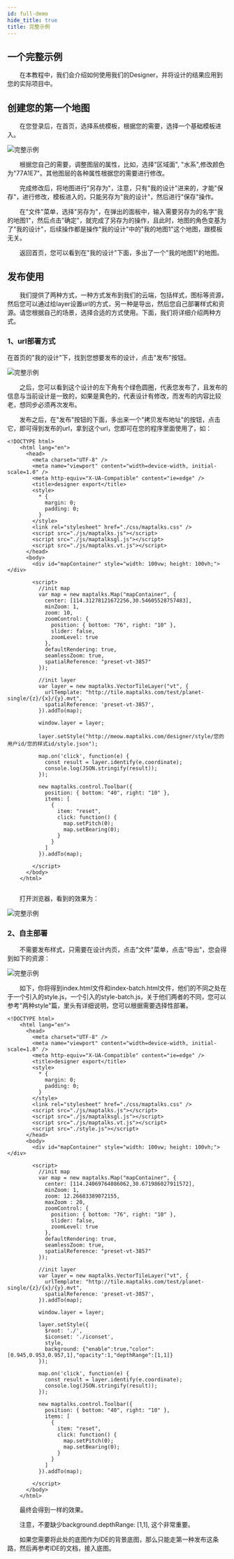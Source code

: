 ```yaml
---
id: full-demo
hide_title: true
title: 完整示例
---
```


## 一个完整示例

　　在本教程中，我们会介绍如何使用我们的Designer，并将设计的结果应用到您的实际项目中。

## 创建您的第一个地图

　　在您登录后，在首页，选择系统模板，根据您的需要，选择一个基础模板进入。

![完整示例](./assets/full-demo-1.png)

　　根据您自己的需要，调整图层的属性，比如，选择"区域面", "水系",修改颜色为"77A1E7"。其他图层的各种属性根据您的需要进行修改。

　　完成修改后，将地图进行"另存为"，注意，只有"我的设计"进来的，才能"保存"，进行修改，模板进入的，只能另存为"我的设计"，然后进行"保存"操作。

　　在"文件"菜单，选择"另存为"，在弹出的面板中，输入需要另存为的名字"我的地图1"，然后点击"确定"，就完成了另存为的操作，且此时，地图的角色变基为了"我的设计"，后续操作都是操作"我的设计"中的"我的地图1"这个地图，跟模板无关。

　　返回首页，您可以看到在"我的设计"下面，多出了一个"我的地图1"的地图。

## 发布使用

　　我们提供了两种方式，一种方式发布到我们的云端，包括样式，图标等资源，然后您可以通过给layer设置url的方式，另一种是导出，然后您自己部署样式和资源。请您根据自己的场景，选择合适的方式使用。下面，我们将详细介绍两种方式。

### 1、url部署方式
 在首页的"我的设计"下，找到您想要发布的设计，点击"发布"按钮。

![完整示例](./assets/full-demo-2.png)

　　之后，您可以看到这个设计的左下角有个绿色圆圈，代表您发布了，且发布的信息与当前设计是一致的，如果是黄色的，代表设计有修改，而发布的内容比较老，想同步必须再次发布。

　　发布之后，在"发布"按钮的下面，多出来一个"拷贝发布地址"的按钮，点击它，即可得到发布的url，拿到这个url，您即可在您的程序里面使用了，如：

```
<!DOCTYPE html>
    <html lang="en">
      <head>
        <meta charset="UTF-8" />
        <meta name="viewport" content="width=device-width, initial-scale=1.0" />
        <meta http-equiv="X-UA-Compatible" content="ie=edge" />
        <title>designer export</title>
        <style>
          * {
            margin: 0;
            padding: 0;
          }
        </style>
        <link rel="stylesheet" href="./css/maptalks.css" />
        <script src="./js/maptalks.js"></script>
        <script src="./js/maptalksgl.js"></script>
        <script src="./js/maptalks.vt.js"></script>
      </head>
      <body>
        <div id="mapContainer" style="width: 100vw; height: 100vh;"></div>

        <script>
          //init map
          var map = new maptalks.Map("mapContainer", {
            center: [114.31278121672256,30.54605528757483],
            minZoom: 1,
            zoom: 10,
            zoomControl: {
              position: { bottom: "76", right: "10" },
              slider: false,
              zoomLevel: true
            },
            defaultRendering: true,
            seamlessZoom: true,
            spatialReference: "preset-vt-3857"
          });

          //init layer
          var layer = new maptalks.VectorTileLayer("vt", {
            urlTemplate: "http://tile.maptalks.com/test/planet-single/{z}/{x}/{y}.mvt",
            spatialReference: 'preset-vt-3857',
          }).addTo(map);

          window.layer = layer;

          layer.setStyle("http://meow.maptalks.com/designer/style/您的用户id/您的样式id/style.json");

          map.on('click', function(e) {
            const result = layer.identify(e.coordinate);
            console.log(JSON.stringify(result));
          });

          new maptalks.control.Toolbar({
            position: { bottom: "40", right: "10" },
            items: [
              {
                item: "reset",
                click: function() {
                  map.setPitch(0);
                  map.setBearing(0);
                }
              }
            ]
          }).addTo(map);

        </script>
      </body>
    </html>
    
```

　　打开浏览器，看到的效果为：

![完整示例](./assets/full-demo-3.png)

### 2、自主部署

　　不需要发布样式，只需要在设计内页，点击"文件"菜单，点击"导出"，您会得到如下的资源：

![完整示例](./assets/full-demo-4.png)

　　如下，你将得到index.html文件和index-batch.html文件，他们的不同之处在于一个引入的style.js，一个引入的style-batch.js，关于他们两者的不同，您可以参考"两种style"篇，里头有详细说明，您可以根据需要选择性部署。
```
<!DOCTYPE html>
    <html lang="en">
      <head>
        <meta charset="UTF-8" />
        <meta name="viewport" content="width=device-width, initial-scale=1.0" />
        <meta http-equiv="X-UA-Compatible" content="ie=edge" />
        <title>designer export</title>
        <style>
          * {
            margin: 0;
            padding: 0;
          }
        </style>
        <link rel="stylesheet" href="./css/maptalks.css" />
        <script src="./js/maptalks.js"></script>
        <script src="./js/maptalksgl.js"></script>
        <script src="./js/maptalks.vt.js"></script>
        <script src="./style.js"></script>
      </head>
      <body>
        <div id="mapContainer" style="width: 100vw; height: 100vh;"></div>

        <script>
          //init map
          var map = new maptalks.Map("mapContainer", {
            center: [114.24069764086062,30.671986027911572],
            minZoom: 1,
            zoom: 12.26683389072155,
            maxZoom : 20,
            zoomControl: {
              position: { bottom: "76", right: "10" },
              slider: false,
              zoomLevel: true
            },
            defaultRendering: true,
            seamlessZoom: true,
            spatialReference: "preset-vt-3857"
          });

          //init layer
          var layer = new maptalks.VectorTileLayer("vt", {
            urlTemplate: "http://tile.maptalks.com/test/planet-single/{z}/{x}/{y}.mvt",
            spatialReference: 'preset-vt-3857',
          }).addTo(map);

          window.layer = layer;

          layer.setStyle({
            $root: './',
            $iconset: './iconset',
            style,
            background: {"enable":true,"color":[0.945,0.953,0.957,1],"opacity":1,"depthRange":[1,1]}
          });

          map.on('click', function(e) {
            const result = layer.identify(e.coordinate);
            console.log(JSON.stringify(result));
          });

          new maptalks.control.Toolbar({
            position: { bottom: "40", right: "10" },
            items: [
              {
                item: "reset",
                click: function() {
                  map.setPitch(0);
                  map.setBearing(0);
                }
              }
            ]
          }).addTo(map);

        </script>
      </body>
    </html>
```

　　最终会得到一样的效果。

　　注意，不要缺少background.depthRange: [1,1], 这个非常重要。

　　如果您需要将此处的底图作为IDE的背景底图，那么只能走第一种发布这条路，然后再参考IDE的文档，接入底图。